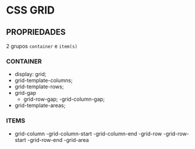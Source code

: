 # CSS GRID

## PROPRIEDADES

2 grupos
`container` e `item(s)`

### CONTAINER

- display: grid;
- grid-template-columns;
- grid-template-rows;
- grid-gap
  - grid-row-gap;
    -grid-column-gap;
- grid-template-areas;

### ITEMS

- grid-column
  -grid-column-start
  -grid-column-end
  -grid-row
  -grid-row-start
  -grid-row-end
  -grid-area
